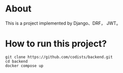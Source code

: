 # About

This is a project implemented by Django、DRF， JWT。

# How to run this project?

```
git clone https://github.com/codists/backend.git
cd backend
docker compose up
```



